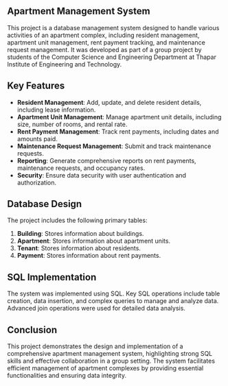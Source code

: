 ## Apartment Management System
This project is a database management system designed to handle various activities of an apartment complex, including resident management, apartment unit management, rent payment tracking, and maintenance request management. It was developed as part of a group project by students of the Computer Science and Engineering Department at Thapar Institute of Engineering and Technology.

## Key Features
- **Resident Management**: Add, update, and delete resident details, including lease information.
- **Apartment Unit Management**: Manage apartment unit details, including size, number of rooms, and rental rate.
- **Rent Payment Management**: Track rent payments, including dates and amounts paid.
- **Maintenance Request Management**: Submit and track maintenance requests.
- **Reporting**: Generate comprehensive reports on rent payments, maintenance requests, and occupancy rates.
- **Security**: Ensure data security with user authentication and authorization.

## Database Design
The project includes the following primary tables:

1. **Building**: Stores information about buildings.
2. **Apartment**: Stores information about apartment units.
3. **Tenant**: Stores information about residents.
4. **Payment**: Stores information about rent payments.

## SQL Implementation
The system was implemented using SQL. Key SQL operations include table creation, data insertion, and complex queries to manage and analyze data. Advanced join operations were used for detailed data analysis.

## Conclusion
This project demonstrates the design and implementation of a comprehensive apartment management system, highlighting strong SQL skills and effective collaboration in a group setting. The system facilitates efficient management of apartment complexes by providing essential functionalities and ensuring data integrity.
